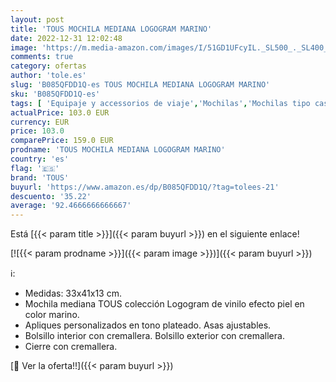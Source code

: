 ```yaml
---
layout: post
title: 'TOUS MOCHILA MEDIANA LOGOGRAM MARINO'
date: 2022-12-31 12:02:48
image: 'https://m.media-amazon.com/images/I/51GD1UFcyIL._SL500_._SL400_.jpg'
comments: true
category: ofertas
author: 'tole.es'
slug: 'B085QFDD1Q-es TOUS MOCHILA MEDIANA LOGOGRAM MARINO'
sku: 'B085QFDD1Q-es'
tags: [ 'Equipaje y accessorios de viaje','Mochilas','Mochilas tipo casual','Moda','mochila','tous','🇪🇸', ]
actualPrice: 103.0 EUR
currency: EUR
price: 103.0
comparePrice: 159.0 EUR
prodname: 'TOUS MOCHILA MEDIANA LOGOGRAM MARINO'
country: 'es'
flag: '🇪🇸'
brand: 'TOUS'
buyurl: 'https://www.amazon.es/dp/B085QFDD1Q/?tag=tolees-21'
descuento: '35.22'
average: '92.4666666666667'
---
```


Está [{{< param title >}}]({{< param buyurl >}}) en el siguiente enlace!

[![{{< param prodname >}}]({{< param image >}})]({{< param buyurl >}})

ℹ️:

- Medidas: 33x41x13 cm.
- Mochila mediana TOUS colección Logogram de vinilo efecto piel en color marino.
- Apliques personalizados en tono plateado. Asas ajustables.
- Bolsillo interior con cremallera. Bolsillo exterior con cremallera.
- Cierre con cremallera.

[🛒 Ver la oferta!!]({{< param buyurl >}})
